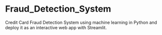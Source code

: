 # Fraud_Detection_System
Credit Card Fraud Detection System using machine learning in Python and deploy it as an interactive web app with Streamlit.
